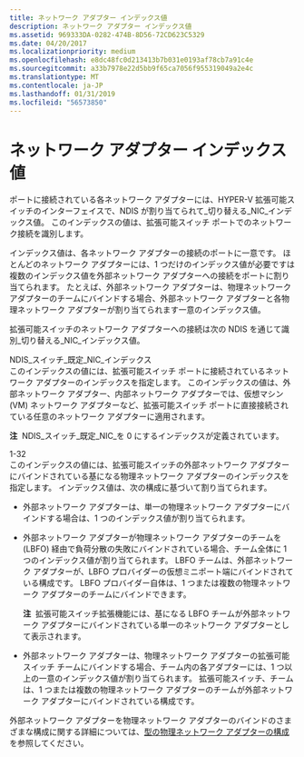 ```yaml
---
title: ネットワーク アダプター インデックス値
description: ネットワーク アダプター インデックス値
ms.assetid: 969333DA-0282-474B-8D56-72CD623C5329
ms.date: 04/20/2017
ms.localizationpriority: medium
ms.openlocfilehash: e8dc48fc0d213413b7b031e0193af78cb7a91c4e
ms.sourcegitcommit: a33b7978e22d5bb9f65ca7056f955319049a2e4c
ms.translationtype: MT
ms.contentlocale: ja-JP
ms.lasthandoff: 01/31/2019
ms.locfileid: "56573850"
---
```

# <a name="network-adapter-index-values"></a>ネットワーク アダプター インデックス値


ポートに接続されている各ネットワーク アダプターには、HYPER-V 拡張可能スイッチのインターフェイスで、NDIS が割り当てられて\_切り替える\_NIC\_インデックス値。 このインデックスの値は、拡張可能スイッチ ポートでのネットワーク接続を識別します。

インデックス値は、各ネットワーク アダプターの接続のポートに一意です。 ほとんどのネットワーク アダプターには、1 つだけのインデックス値が必要ですは複数のインデックス値を外部ネットワーク アダプターへの接続をポートに割り当てられます。 たとえば、外部ネットワーク アダプターは、物理ネットワーク アダプターのチームにバインドする場合、外部ネットワーク アダプターと各物理ネットワーク アダプターが割り当てられます一意のインデックス値。

拡張可能スイッチのネットワーク アダプターへの接続は次の NDIS を通じて識別\_切り替える\_NIC\_インデックス値。

<a href="" id="ndis-switch-default-nic-index"></a>NDIS\_スイッチ\_既定\_NIC\_インデックス  
このインデックスの値には、拡張可能スイッチ ポートに接続されているネットワーク アダプターのインデックスを指定します。 このインデックスの値は、外部ネットワーク アダプター、内部ネットワーク アダプターでは、仮想マシン (VM) ネットワーク アダプターなど、拡張可能スイッチ ポートに直接接続されている任意のネットワーク アダプターに適用されます。

**注**  NDIS\_スイッチ\_既定\_NIC\_を 0 にするインデックスが定義されています。

 

<a href="" id="1-32"></a>1-32  
このインデックスの値には、拡張可能スイッチの外部ネットワーク アダプターにバインドされている基になる物理ネットワーク アダプターのインデックスを指定します。 インデックス値は、次の構成に基づいて割り当てられます。

-   外部ネットワーク アダプターは、単一の物理ネットワーク アダプターにバインドする場合は、1 つのインデックス値が割り当てられます。

-   外部ネットワーク アダプターが物理ネットワーク アダプターのチームを (LBFO) 経由で負荷分散の失敗にバインドされている場合、チーム全体に 1 つのインデックス値が割り当てられます。 LBFO チームは、外部ネットワーク アダプターが、LBFO プロバイダーの仮想ミニポート端にバインドされている構成です。 LBFO プロバイダー自体は、1 つまたは複数の物理ネットワーク アダプターのチームにバインドできます。

    **注**  拡張可能スイッチ拡張機能には、基になる LBFO チームが外部ネットワーク アダプターにバインドされている単一のネットワーク アダプターとして表示されます。

     

-   外部ネットワーク アダプターは、物理ネットワーク アダプターの拡張可能スイッチ チームにバインドする場合、チーム内の各アダプターには、1 つ以上の一意のインデックス値が割り当てられます。 拡張可能スイッチ、チームは、1 つまたは複数の物理ネットワーク アダプターのチームが外部ネットワーク アダプターにバインドされている構成です。

外部ネットワーク アダプターを物理ネットワーク アダプターのバインドのさまざまな構成に関する詳細については、[型の物理ネットワーク アダプターの構成](types-of-physical-network-adapter-configurations.md)を参照してください。

 

 





